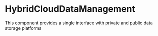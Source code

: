 # HybridCloudDataManagement
This component provides a single interface with private and public data storage platforms
